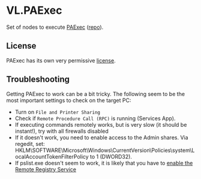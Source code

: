 # VL.PAExec
Set of nodes to execute [PAExec](https://www.poweradmin.com/paexec/) ([repo](https://github.com/poweradminllc/PAExec)).

## License
PAExec has its own very permissive [license](https://www.poweradmin.com/paexec/paexec_eula.txt).

## Troubleshooting
Getting PAExec to work can be a bit tricky. The following seem to be the most important settings to check on the target PC:

* Turn on `File and Printer Sharing`
* Check if `Remote Procedure Call (RPC)` is running (Services App).
* If executing commands remotely works, but is very slow (it should be instant!), try with all firewalls disabled
* If it doesn't work, you need to enable access to the Admin shares. Via regedit, set: HKLM\SOFTWARE\Microsoft\Windows\CurrentVersion\Policies\system\LocalAccountTokenFilterPolicy to 1 (DWORD32).
* If pslist.exe doesn't seem to work, it is likely that you have to [enable the Remote Registry Service](https://kb.paessler.com/en/topic/15543-how-do-i-enable-the-remote-registry-service-on-a-windows-pc)
